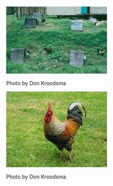 ![cock-1](../images/cock-1.jpg)

Photo by Don Kroodsma


![cock-2](../images/cock-2.jpg)

Photo by Don Kroodsma